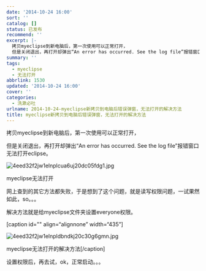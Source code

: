 ```yaml
---
date: '2014-10-24 16:00'
sort: ''
catalog: []
status: 已发布
recommend: ''
excerpt: |-
  拷贝myeclipse到新电脑后，第一次使用可以正常打开，
  但是关闭退出，再打开却弹出“An error has occurred. See the log file”报错窗口无法打开eclipse。
summary: ''
tags:
  - myeclipse
  - 无法打开
abbrlink: 1530
updated: '2014-10-24 16:00'
cover: ''
categories:
  - 洗漱必吐
urlname: 2014-10-24-myeclipse新拷贝到电脑后错误弹窗，无法打开的解决方法
title: myeclipse新拷贝到电脑后错误弹窗，无法打开的解决方法
---
```


拷贝myeclipse到新电脑后，第一次使用可以正常打开，


但是关闭退出，再打开却弹出“An error has occurred. See the log file”报错窗口无法打开eclipse。


![4eed32f2jw1elnplcua6uj20dc05fdg1.jpg](http://ww3.sinaimg.cn/large/4eed32f2jw1elnplcua6uj20dc05fdg1.jpg)


myeclipse无法打开


网上查到的其它方法都失败，于是想到了这个问题，就是读写权限问题，一试果然如此，so。。。


解决方法就是给myeclipse文件夹设置everyone权限。


[caption id="" align=“alignnone” width=“435”]


![4eed32f2jw1elnpldbndkj20c30g6gmn.jpg](http://ww2.sinaimg.cn/large/4eed32f2jw1elnpldbndkj20c30g6gmn.jpg)


myeclipse无法打开的解决方法[/caption]


设置权限后，再去试，ok，正常启动。。。

